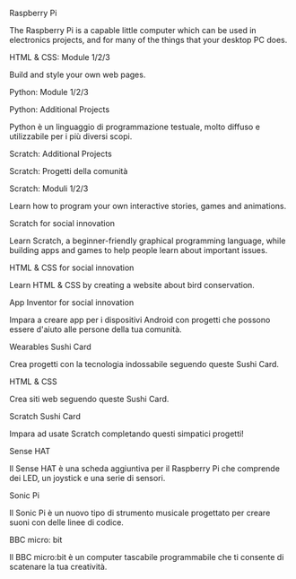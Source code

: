 Raspberry Pi

The Raspberry Pi is a capable little computer which can be used in electronics projects, and for many of the things that your desktop PC does.

HTML & CSS: Module 1/2/3

Build and style your own web pages.

Python: Module 1/2/3

Python: Additional Projects

Python è un linguaggio di programmazione testuale, molto diffuso e utilizzabile per i più diversi scopi.

Scratch: Additional Projects

Scratch: Progetti della comunità

Scratch: Moduli 1/2/3

Learn how to program your own interactive stories, games and animations.

Scratch for social innovation

Learn Scratch, a beginner-friendly graphical programming language, while building apps and games to help people learn about important issues.

HTML & CSS for social innovation

Learn HTML & CSS by creating a website about bird conservation.

App Inventor for social innovation

Impara a creare app per i dispositivi Android con progetti che possono essere d'aiuto alle persone della tua comunità.

Wearables Sushi Card

Crea progetti con la tecnologia indossabile seguendo queste Sushi Card.

HTML & CSS

Crea siti web seguendo queste Sushi Card.

Scratch Sushi Card

Impara ad usate Scratch completando questi simpatici progetti!

Sense HAT

Il Sense HAT è una scheda aggiuntiva per il Raspberry Pi che comprende dei LED, un joystick e una serie di sensori.

Sonic Pi

Il Sonic Pi è un nuovo tipo di strumento musicale progettato per creare suoni con delle linee di codice.

BBC micro: bit

Il BBC micro:bit è un computer tascabile programmabile che ti consente di scatenare la tua creatività.